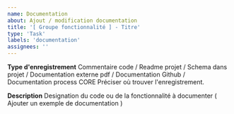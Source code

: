 ```yaml
---
name: Documentation
about: Ajout / modification documentation
title: '[ Groupe fonctionnalité ] - Titre'
type: 'Task'
labels: 'documentation'
assignees: ''
---
```

**Type d'enregistrement**
Commentaire code / Readme projet / Schema dans projet / Documentation externe pdf / Documentation Github / Documentation process CORE
Préciser où trouver l'enregistrement.

**Description**
Designation du code ou de la fonctionnalité à documenter ( Ajouter un exemple de documentation )
